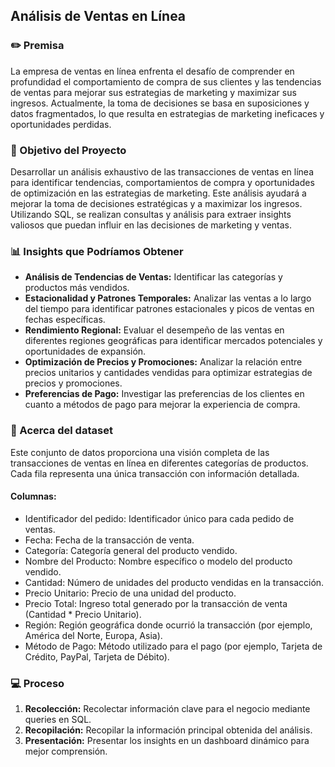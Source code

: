 ## Análisis de Ventas en Línea

### ✏️ Premisa
La empresa de ventas en línea enfrenta el desafío de comprender en profundidad el comportamiento de compra de sus clientes y las tendencias de ventas para mejorar sus estrategias de marketing y maximizar sus ingresos. Actualmente, la toma de decisiones se basa en suposiciones y datos fragmentados, lo que resulta en estrategias de marketing ineficaces y oportunidades perdidas.

### 🚀 Objetivo del Proyecto
Desarrollar un análisis exhaustivo de las transacciones de ventas en línea para identificar tendencias, comportamientos de compra y oportunidades de optimización en las estrategias de marketing. Este análisis ayudará a mejorar la toma de decisiones estratégicas y a maximizar los ingresos. Utilizando SQL, se realizan consultas y análisis para extraer insights valiosos que puedan influir en las decisiones de marketing y ventas.

### 📊 Insights que Podríamos Obtener
- **Análisis de Tendencias de Ventas:** Identificar las categorías y productos más vendidos.
- **Estacionalidad y Patrones Temporales:** Analizar las ventas a lo largo del tiempo para identificar patrones estacionales y picos de ventas en fechas específicas.
- **Rendimiento Regional:** Evaluar el desempeño de las ventas en diferentes regiones geográficas para identificar mercados potenciales y oportunidades de expansión.
- **Optimización de Precios y Promociones:** Analizar la relación entre precios unitarios y cantidades vendidas para optimizar estrategias de precios y promociones.
- **Preferencias de Pago:** Investigar las preferencias de los clientes en cuanto a métodos de pago para mejorar la experiencia de compra.

### 🧾 Acerca del dataset
Este conjunto de datos proporciona una visión completa de las transacciones de ventas en línea en diferentes categorías de productos. Cada fila representa una única transacción con información detallada.

#### Columnas:
- Identificador del pedido: Identificador único para cada pedido de ventas.
- Fecha: Fecha de la transacción de venta.
- Categoría: Categoría general del producto vendido.
- Nombre del Producto: Nombre específico o modelo del producto vendido.
- Cantidad: Número de unidades del producto vendidas en la transacción.
- Precio Unitario: Precio de una unidad del producto.
- Precio Total: Ingreso total generado por la transacción de venta (Cantidad * Precio Unitario).
- Región: Región geográfica donde ocurrió la transacción (por ejemplo, América del Norte, Europa, Asia).
- Método de Pago: Método utilizado para el pago (por ejemplo, Tarjeta de Crédito, PayPal, Tarjeta de Débito).

### 💻 Proceso
1. **Recolección:** Recolectar información clave para el negocio mediante queries en SQL.
2. **Recopilación:** Recopilar la información principal obtenida del análisis.
3. **Presentación:** Presentar los insights en un dashboard dinámico para mejor comprensión.
